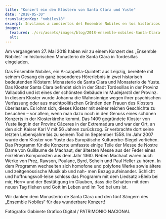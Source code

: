```yaml
---
title: "Konzert ein den Klöstern von Santa Clara und Yuste"
date: "2018-05-30"
translationKey: "nobiles18"
excerpt: Invitamos a conciertos del Ensemble Nobiles en los históricos Monasterios de Santa Clara y de Yuste.
images:
  featured: ./src/assets/images/blog/2018-ensemble-nobiles-Santa-Clara-Tordesillas-3.jpg
  alt:
---
```


Am vergangenen 27. Mai 2018 haben wir zu einem Konzert des „Ensemble Nobiles“ im historischen Monasterio de Santa Clara in Tordesillas eingeladen.

Das Ensemble Nobiles, ein A-cappella-Quintett aus Leipzig, bereitete mit seinem Gesang ein ganz besonderes Hörerlebnis in zwei historisch bedeutenden Klöstern: Monasterio de Santa Clara und Monasterio de Yuste. Das Kloster Santa Clara befindet sich in der Stadt Tordesillas in der Provinz Valladolid und ist eines der schönsten Gebäude im Mudejarstil der Provinz. In diesem Kloster wurde Johanna die Wahnsinnige wegen ihrer psychischen Verfassung oder aus machtpolitischen Gründen den Frauen des Klosters überlassen. Es lohnt sich, dieses Kloster mit seiner reichen Geschichte zu besuchen – vor allem, wenn man dazu noch in den Genuss eines schönen Konzerts in der Klosterkirche kommt. Das 1409 gegründete Kloster von Yuste liegt in der Provinz Cáceres in der Extremadura und war der Ort, an den sich Kaiser Karl V mit 56 Jahren zurückzog. Er verbrachte dort seine letzten Lebensjahre bis zu seinem Tod im September 1558. Im Jahr 2007 wurde dem Kloster von Yuste das Europäische Kulturerbe-Siegel verliehen. Das Programm für die Konzerte umfasste einige Teile der Messe de Nostre Dame von Guillaume de Machaut, der ältesten Messe aus der Feder eines einzelnen Komponisten aus dem Jahr 1360. Neben Machaut waren auch Werke von Prez, Rawson, Poulanc, Byrd, Schein und Paul Heller zu hören. In dem Programm wechselten sich homofone und polyfone Werke sowie ältere und zeitgenössische Musik ab und nah- men Bezug aufeinander. Schlicht und hoffnungsvoll-leise schloss das Programm mit dem Liedsatz »Bleib bei mir, Herr« und der Bestätigung im Glauben, dass die Schatten mit dem neuen Tag fliehen und Gott im Leben und im Tod bei uns ist.

Wir danken dem Monasterio de Santa Clara und den fünf Sängern des „Ensemble Nobiles“ für das wunderbare Konzert!

Fotógrafo: Gabinete Grafico Digital / PATRIMONIO NACIONAL
